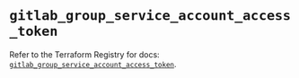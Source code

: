 # `gitlab_group_service_account_access_token`

Refer to the Terraform Registry for docs: [`gitlab_group_service_account_access_token`](https://registry.terraform.io/providers/gitlabhq/gitlab/18.1.1/docs/resources/group_service_account_access_token).
